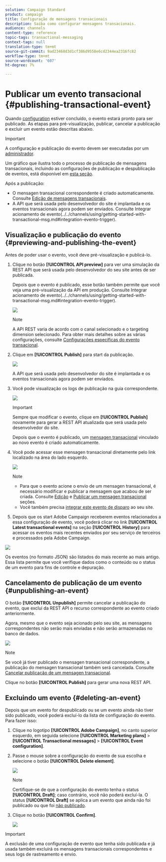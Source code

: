 ```yaml
---
solution: Campaign Standard
product: campaign
title: Configuração de mensagens transacionais
description: Saiba como configurar mensagens transacionais.
audience: channels
content-type: reference
topic-tags: transactional-messaging
context-tags: null
translation-type: tm+mt
source-git-commit: 9ad23468d3d1cf386d9558e6cd2344ea2316fc82
workflow-type: tm+mt
source-wordcount: '607'
ht-degree: 7%

---
```



# Publicar um evento transacional {#publishing-transactional-event}

Quando [configuration](../../channels/using/configuring-transactional-event.md) estiver concluído, o evento estará pronto para ser publicado. As etapas para pré-visualização, publicar, cancelar a publicação e excluir um evento estão descritas abaixo.

>[!IMPORTANT]
>
>A configuração e publicação do evento devem ser executadas por um [administrador](../../administration/using/users-management.md#functional-administrators).

Um gráfico que ilustra todo o processo de publicação de mensagens transacionais, incluindo as configurações de publicação e despublicação de eventos, está disponível em [esta seção](../../channels/using/publishing-transactional-message.md).

Após a publicação:
* O mensagen transacional correspondente é criado automaticamente. Consulte [Edição de mensagens transacionais](../../channels/using/editing-transactional-message.md).
* A API que será usada pelo desenvolvedor do site é implantada e os eventos transacionais agora podem ser enviados. Consulte Integrar acionamento de evento(../../channels/using/getting-started-with-transactional-msg.md#integration-evento-trigger).

## Visualização e publicação do evento {#previewing-and-publishing-the-event}

Antes de poder usar o evento, você deve pré-visualização e publicá-lo.

1. Clique no botão **[!UICONTROL API preview]** para ver uma simulação da REST API que será usada pelo desenvolvedor do seu site antes de ser publicada.

   Depois que o evento é publicado, esse botão também permite que você veja uma pré-visualização da API em produção. Consulte Integrar acionamento de evento(../../channels/using/getting-started-with-transactional-msg.md#integration-evento-trigger).

   ![](assets/message-center_api_preview.png)

   >[!NOTE]
   >
   >A API REST varia de acordo com o canal selecionado e o targeting dimension selecionado. Para obter mais detalhes sobre as várias configurações, consulte [Configurações específicas do evento transacional](../../channels/using/configuring-transactional-event.md#transactional-event-specific-configurations).

1. Clique em **[!UICONTROL Publish]** para start da publicação.

   ![](assets/message-center_pub.png)

   A API que será usada pelo desenvolvedor do site é implantada e os eventos transacionais agora podem ser enviados.

1. Você pode visualização os logs de publicação na guia correspondente.

   ![](assets/message-center_logs.png)

   >[!IMPORTANT]
   >
   >Sempre que modificar o evento, clique em **[!UICONTROL Publish]** novamente para gerar a REST API atualizada que será usada pelo desenvolvedor do site.

   Depois que o evento é publicado, um [mensagen transacional](../../channels/using/editing-transactional-message.md) vinculado ao novo evento é criado automaticamente.

1. Você pode acessar esse mensagen transacional diretamente pelo link localizado na área do lado esquerdo.

   ![](assets/message-center_messagegeneration.png)

   >[!NOTE]
   >
   >* Para que o evento acione o envio de um mensagen transacional, é necessário modificar e publicar a mensagem que acabou de ser criada. Consulte [Edição](../../channels/using/editing-transactional-message.md) e [Publicar um mensagen transacional](../../channels/using/publishing-transactional-message.md) seções.
      >
      >
   * Você também precisa [integrar este evento de disparo](../../channels/using/getting-started-with-transactional-msg.md#integrate-event-trigger) ao seu site.


1. Depois que os start Adobe Campaign receberem eventos relacionados a essa configuração de evento, você poderá clicar no link **[!UICONTROL Latest transactional events]** na seção **[!UICONTROL History]** para acessar os eventos mais recentes enviados por seu serviço de terceiros e processados pela Adobe Campaign.

![](assets/message-center_latest-events.png)

Os eventos (no formato JSON) são listados do mais recente ao mais antigo. Essa lista permite que você verifique dados como o conteúdo ou o status de um evento para fins de controle e depuração.

## Cancelamento de publicação de um evento {#unpublishing-an-event}

O botão **[!UICONTROL Unpublish]** permite cancelar a publicação do evento, que exclui da REST API o recurso correspondente ao evento criado anteriormente.

Agora, mesmo que o evento seja acionado pelo seu site, as mensagens correspondentes não serão mais enviadas e não serão armazenadas no banco de dados.

![](assets/message-center_unpublish.png)

>[!NOTE]
>
>Se você já tiver publicado o mensagen transacional correspondente, a publicação do mensagen transacional também será cancelada. Consulte [Cancelar publicação de um mensagen transacional](../../channels/using/publishing-transactional-message.md#unpublishing-a-transactional-message).

Clique no botão **[!UICONTROL Publish]** para gerar uma nova REST API.

<!--## Transactional messaging publication process {#transactional-messaging-pub-process}

The chart below illustrates the transactional messaging publication process.

![](assets/message-center_pub-process.png)

For more on publishing, pausing and unpublishing a transactional message, see [this section](../../channels/using/publishing-transactional-message.md).-->

## Excluindo um evento {#deleting-an-event}

Depois que um evento for despublicado ou se um evento ainda não tiver sido publicado, você poderá excluí-lo da lista de configuração do evento. Para fazer isso:

1. Clique no logotipo **[!UICONTROL Adobe Campaign]**, no canto superior esquerdo, em seguida selecione **[!UICONTROL Marketing plans]** > **[!UICONTROL Transactional messages]** > **[!UICONTROL Event configuration]**.
1. Passe o mouse sobre a configuração do evento de sua escolha e selecione o botão **[!UICONTROL Delete element]**.

   ![](assets/message-center_delete-button.png)

   >[!NOTE]
   >
   >Certifique-se de que a configuração do evento tenha o status **[!UICONTROL Draft]**; caso contrário, você não poderá excluí-la. O status **[!UICONTROL Draft]** se aplica a um evento que ainda não foi publicado ou que foi [não publicado](#unpublishing-an-event).

1. Clique no botão **[!UICONTROL Confirm]**.

   ![](assets/message-center_delete-confirm.png)

>[!IMPORTANT]
>
>A exclusão de uma configuração de evento que tenha sido publicada e já usada também excluirá os mensagens transacionais correspondentes e seus logs de rastreamento e envio.
